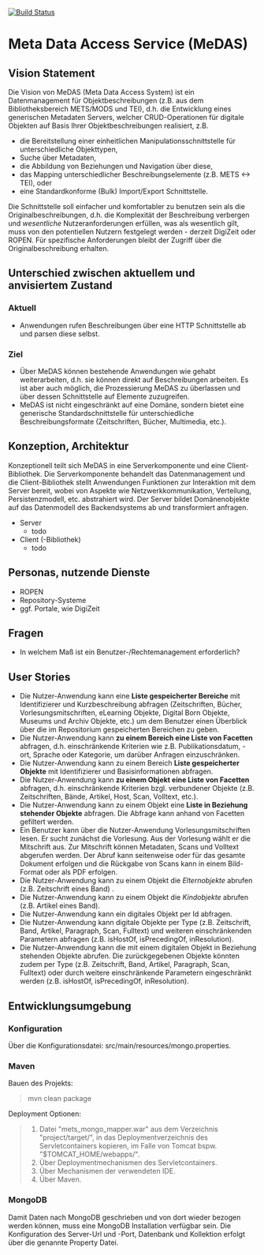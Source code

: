 [![Build Status](https://travis-ci.org/subugoe/Meta-Data-Access-Service.svg?branch=master)](https://travis-ci.org/subugoe/Meta-Data-Access-Service)

# Meta Data Access Service (MeDAS)

## Vision Statement

Die Vision von MeDAS (Meta Data Access System) ist ein Datenmanagement für Objektbeschreibungen (z.B. aus dem Bibliotheksbereich METS/MODS und TEI), d.h. die Entwicklung eines generischen Metadaten Servers, welcher CRUD-Operationen für digitale Objekten auf Basis Ihrer Objektbeschreibungen realisiert, z.B.

* die Bereitstellung einer einheitlichen Manipulationsschnittstelle für unterschiedliche Objekttypen,
* Suche über Metadaten,
* die Abbildung von Beziehungen und Navigation über diese, 
* das Mapping unterschiedlicher Beschreibungselemente (z.B. METS <-> TEI), oder
* eine Standardkonforme (Bulk) Import/Export Schnittstelle. 

Die Schnittstelle soll einfacher und komfortabler zu benutzen sein als die Originalbeschreibungen, d.h. die Komplexität der Beschreibung verbergen und *wesentliche* Nutzeranforderungen erfüllen, was als wesentlich gilt, muss von den potentiellen Nutzern festgelegt werden - derzeit DigiZeit oder ROPEN. Für spezifische Anforderungen bleibt der Zugriff über die Originalbeschreibung erhalten. 

## Unterschied zwischen aktuellem und anvisiertem Zustand
### Aktuell
* Anwendungen rufen Beschreibungen über eine HTTP Schnittstelle ab und parsen diese selbst. 

### Ziel
* Über MeDAS können bestehende Anwendungen wie gehabt weiterarbeiten, d.h. sie können direkt auf Beschreibungen arbeiten. Es ist aber auch möglich, die Prozessierung MeDAS zu überlassen und über dessen Schnittstelle auf Elemente zuzugreifen.
* MeDAS ist nicht eingeschränkt auf eine Domäne, sondern bietet eine generische Standardschnittstelle für unterschiedliche Beschreibungsformate (Zeitschriften, Bücher, Multimedia, etc.).

## Konzeption, Architektur
Konzeptionell teilt sich MeDAS in eine Serverkomponente und eine Client-Bibliothek. Die Serverkomponente behandelt das Datenmanagement und die Client-Bibliothek stellt Anwendungen Funktionen zur Interaktion mit dem Server bereit, wobei von Aspekte wie Netzwerkkommunikation, Verteilung, Persistenzmodell, etc. abstrahiert wird. Der Server bildet Domänenobjekte auf das Datenmodell des Backendsystems ab und transformiert anfragen. 

* Server
	* todo
* Client (-Bibliothek) 
	* todo

## Personas, nutzende Dienste
* ROPEN
* Repository-Systeme
* ggf. Portale, wie DigiZeit



## Fragen
* In welchem Maß ist ein Benutzer-/Rechtemanagement erforderlich?


## User Stories

* Die Nutzer-Anwendung kann eine **Liste gespeicherter Bereiche** mit Identifizierer und Kurzbeschreibung abfragen (Zeitschriften, Bücher, Vorlesungsmitschriften, eLearning Objekte, Digital Born Objekte, Museums und Archiv Objekte, etc.) um dem Benutzer einen Überblick über die im Repositorium gespeicherten Bereichen zu geben.
* Die Nutzer-Anwendung kann **zu einem Bereich eine Liste von Facetten** abfragen, d.h. einschränkende Kriterien wie z.B. Publikationsdatum, -ort, Sprache oder Kategorie, um darüber Anfragen einzuschränken.
* Die Nutzer-Anwendung kann zu einem Bereich **Liste gespeicherter Objekte** mit Identifizierer und Basisinformationen abfragen.
* Die Nutzer-Anwendung kann **zu einem Objekt eine Liste von Facetten** abfragen, d.h. einschränkende Kriterien bzgl. verbundener Objekte (z.B. Zeitschriften, Bände, Artikel, Host, Scan, Volltext, etc.).
* Die Nutzer-Anwendung kann zu einem Objekt eine **Liste in Beziehung stehender Objekte** abfragen. Die Abfrage kann anhand von Facetten gefiltert werden.
* Ein Benutzer kann über die Nutzer-Anwendung Vorlesungsmitschriften lesen. Er sucht zunächst die Vorlesung. Aus der Vorlesung wählt er die Mitschrift aus. Zur Mitschrift können Metadaten, Scans und Volltext abgerufen werden. Der Abruf kann seitenweise oder für das gesamte Dokument erfolgen und die Rückgabe von Scans kann in einem Bild-Format oder als PDF erfolgen. 
* Die Nutzer-Anwendung kann zu einem Objekt die *Elternobjekte* abrufen (z.B. Zeitschrift eines Band) .
* Die Nutzer-Anwendung kann zu einem Objekt die *Kindobjekte* abrufen (z.B. Artikel eines Band).
* Die Nutzer-Anwendung kann ein digitales Objekt per Id abfragen.
* Die Nutzer-Anwendung kann digitale Objekte per Type (z.B. Zeitschrift, Band, Artikel, Paragraph, Scan, Fulltext) und weiteren einschränkenden Parametern abfragen (z.B. isHostOf, isPrecedingOf, inResolution).
* Die Nutzer-Anwendung kann die mit einem digitalen Objekt in Beziehung stehenden Objekte abrufen. Die zurückgegebenen Objekte könnten zudem per Type (z.B. Zeitschrift, Band, Artikel, Paragraph, Scan, Fulltext) oder durch weitere einschränkende Parametern eingeschränkt werden (z.B. isHostOf, isPrecedingOf, inResolution).

## Entwicklungsumgebung
### Konfiguration
Über die Konfigurationsdatei: src/main/resources/mongo.properties.

### Maven
Bauen des Projekts:
>mvn clean package

Deployment Optionen:
>1. Datei "mets_mongo_mapper.war" aus dem Verzeichnis "project/target/", in das Deploymentverzeichnis des Servletcontainers kopieren, im Falle von Tomcat bspw. "$TOMCAT_HOME/webapps/".
>2. Über Deploymentmechanismen des Servletcontainers.
>3. Über Mechanismen der verwendeten IDE.
>4. Über Maven.

### MongoDB
Damit Daten nach MongoDB geschrieben und von dort wieder bezogen werden können, muss eine MongoDB Installation verfügbar sein. Die Konfiguration des Server-Url und -Port, Datenbank und Kollektion erfolgt über die genannte Property Datei.

